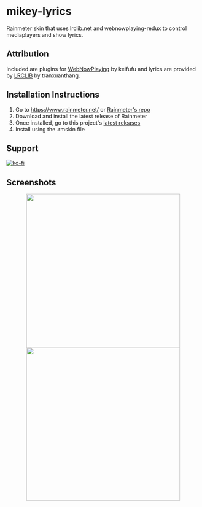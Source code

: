 # mikey-lyrics
Rainmeter skin that uses lrclib.net and webnowplaying-redux to control mediaplayers and show lyrics.

## Attribution
Included are plugins for [WebNowPlaying](https://github.com/keifufu/WebNowPlaying) by keifufu and lyrics are provided by [LRCLIB](https://github.com/tranxuanthang/lrclib) by tranxuanthang.

## Installation Instructions
1. Go to https://www.rainmeter.net/ or [Rainmeter's repo](https://github.com/rainmeter/rainmeter)
2. Download and install the latest release of Rainmeter
3. Once installed, go to this project's [latest releases](https://github.com/mjdelro/mikey-lyrics/releases)
4. Install using the .rmskin file

## Support
[![ko-fi](https://ko-fi.com/img/githubbutton_sm.svg)](https://ko-fi.com/S6S67WS0V)

## Screenshots
<p align="center">
  <img src="https://i.imgur.com/8QfY2ij.png" height="400">  
  <img src="https://i.imgur.com/dVxfL3k.png" height="400"> 
</p>
